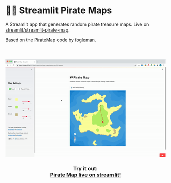 # 🏴‍☠️ Streamlit Pirate Maps

A Streamlit app that generates random pirate treasure maps. Live on [streamlit/streamlit-pirate-map](https://share.streamlit.io/chrieke/streamlit-pirate-map/app/streamlit_app.py).

Based on the [PirateMap](https://github.com/fogleman/PirateMap) code by [fogleman](https://github.com/fogleman).

<br>

<h3 align="center">
    <img src="images/app-preview.gif" width="640">
</h3>

<h3 align="center">
    Try it out: <br>
    <a href="https://share.streamlit.io/chrieke/streamlit-pirate-map/app/streamlit_app.py">Pirate Map live on streamlit!</a>
</h3>
